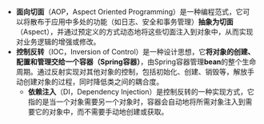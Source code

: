 -   **面向切面**（AOP，Aspect Oriented Programming）是一种编程范式，它可以将散布于应用中多处的功能（如日志、安全和事务管理）**抽象为切面**（Aspect），并通过预定义的方式动态地将这些切面注入到对象中，从而实现对业务逻辑的增强或修改。
-   **控制反转**（IOC，Inversion of Control）是一种设计思想，它**将对象的创建、配置和管理交给一个容器（Spring容器）**，由Spring容器管理**bean**的整个生命周期。通过反射实现对其他对象的控制，包括初始化、创建、销毁等，解放手动创建对象的过程，同时降低类之间的耦合度。
	-   **依赖注入**（DI，Dependency Injection）是控制反转的一种实现方式，它指的是当一个对象需要另一个对象时，容器会自动地将所需对象注入到需要它的对象中，而不需要手动地创建或获取。